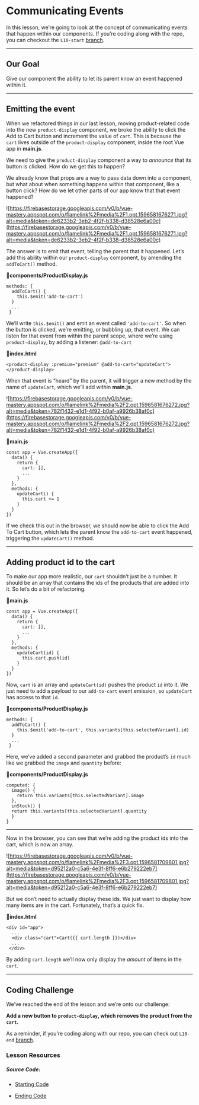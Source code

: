 Communicating Events
====================

In this lesson, we’re going to look at the concept of communicating events that happen within our components. If you’re coding along with the repo, you can checkout the `L10-start` [branch](https://github.com/Code-Pop/Intro-to-Vue-3/tree/L10-start).

* * *

Our Goal
--------

Give our component the ability to let its parent know an event happened within it.

* * *

Emitting the event
------------------

When we refactored things in our last lesson, moving product-related code into the new `product-display` component, we broke the ability to click the Add to Cart button and increment the value of `cart`. This is because the `cart` lives outside of the `product-display` component, inside the root Vue app in **main.js**.

We need to give the `product-display` component a way to _announce_ that its button is clicked. How do we get this to happen?

We already know that props are a way to pass data down into a component, but what about when something happens within that component, like a button click? How do we let other parts of our app know that that event happened?

![https://firebasestorage.googleapis.com/v0/b/vue-mastery.appspot.com/o/flamelink%2Fmedia%2F1.opt.1596581676271.jpg?alt=media&token=de6233b2-3eb2-4f2f-b338-d38528e6a00c](https://firebasestorage.googleapis.com/v0/b/vue-mastery.appspot.com/o/flamelink%2Fmedia%2F1.opt.1596581676271.jpg?alt=media&token=de6233b2-3eb2-4f2f-b338-d38528e6a00c)

The answer is to emit that event, telling the parent that it happened. Let’s add this ability within our `product-display` component, by amending the `addToCart()` method.

📄**components/ProductDisplay.js**

    methods: {
      addToCart() {
        this.$emit('add-to-cart')
      }
      ...
     }
    

We’ll write `this.$emit()` and emit an event called `'add-to-cart'`. So when the button is clicked, we’re emitting, or bubbling up, that event. We can listen for that event from within the parent scope, where we’re using `product-display`, by adding a listener: `@add-to-cart`

📄**index.html**

    <product-display :premium="premium" @add-to-cart="updateCart"></product-display>
    

When that event is “heard” by the parent, it will trigger a new method by the name of `updateCart`, which we’ll add within **main.js**.

![https://firebasestorage.googleapis.com/v0/b/vue-mastery.appspot.com/o/flamelink%2Fmedia%2F2.opt.1596581676272.jpg?alt=media&token=782f1432-e1d1-4f92-b0af-a9926b38af0c](https://firebasestorage.googleapis.com/v0/b/vue-mastery.appspot.com/o/flamelink%2Fmedia%2F2.opt.1596581676272.jpg?alt=media&token=782f1432-e1d1-4f92-b0af-a9926b38af0c)

📄**main.js**

    const app = Vue.createApp({
      data() {
        return {
          cart: [],
          ...
        }
      },
      methods: {
        updateCart() {
          this.cart += 1
        }
      }
    })
    

If we check this out in the browser, we should now be able to click the Add To Cart button, which lets the parent know the `add-to-cart` event happened, triggering the `updateCart()` method.

* * *

Adding product id to the cart
-----------------------------

To make our app more realistic, our `cart` shouldn’t just be a number. It should be an array that contains the ids of the products that are added into it. So let’s do a bit of refactoring.

📄**main.js**

    const app = Vue.createApp({
      data() {
        return {
          cart: [],
          ...
        }
      },
      methods: {
        updateCart(id) {
          this.cart.push(id)
        }
      }
    })
    

Now, `cart` is an array and `updateCart(id)` pushes the product `id` into it. We just need to add a payload to our `add-to-cart` event emission, so `updateCart` has access to that `id`.

📄**components/ProductDisplay.js**

    methods: {
      addToCart() {
        this.$emit('add-to-cart', this.variants[this.selectedVariant].id)
      }
      ...
     }
    

Here, we’ve added a second parameter and grabbed the product’s `id` much like we grabbed the `image` and `quantity` before:

📄**components/ProductDisplay.js**

    computed: {
      image() {
        return this.variants[this.selectedVariant].image
      },
      inStock() {
      return this.variants[this.selectedVariant].quantity
      }
    }
    

* * *

Now in the browser, you can see that we’re adding the product ids into the cart, which is now an array.

![https://firebasestorage.googleapis.com/v0/b/vue-mastery.appspot.com/o/flamelink%2Fmedia%2F3.opt.1596581709801.jpg?alt=media&token=d95212a0-c5a6-4e3f-8ff6-e6b279222eb7](https://firebasestorage.googleapis.com/v0/b/vue-mastery.appspot.com/o/flamelink%2Fmedia%2F3.opt.1596581709801.jpg?alt=media&token=d95212a0-c5a6-4e3f-8ff6-e6b279222eb7)

But we don’t need to actually display these ids. We just want to display how many items are in the cart. Fortunately, that’s a quick fix.

📄**index.html**

    <div id="app">
      ...
      <div class="cart">Cart({{ cart.length }})</div>
      ...
     </div>
    

By adding `cart.length` we’ll now only display the _amount_ of items in the `cart`.

* * *

Coding Challenge
----------------

We’ve reached the end of the lesson and we’re onto our challenge:

**Add a new button to `product-display`, which removes the product from the `cart`.**

As a reminder, if you’re coding along with our repo, you can check out `L10-end` [branch](https://github.com/Code-Pop/Intro-to-Vue-3/tree/L10-end).

### Lesson Resources

##### Source Code:

*   [Starting Code](https://github.com/Code-Pop/Intro-to-Vue-3/tree/L10-start)
    
*   [Ending Code](https://github.com/Code-Pop/Intro-to-Vue-3/tree/L10-end)
